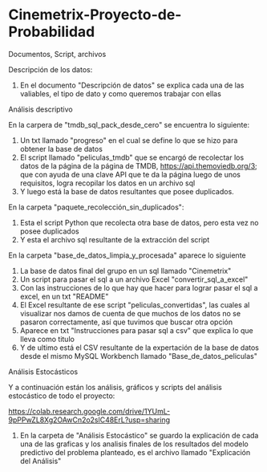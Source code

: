 # Cinemetrix-Proyecto-de-Probabilidad
Documentos, Script, archivos

Descripción de los datos:

1. En el documento "Descripción de datos" se explica cada una de las valiables, el tipo de dato y como queremos trabajar con ellas

Análisis descriptivo

En la carpera de "tmdb_sql_pack_desde_cero" se encuentra lo siguiente:
1. Un txt llamado "progreso" en el cual se define lo que se hizo para obtener la base de datos 
2. El script llamado "peliculas_tmdb" que se encargó de recolectar los datos de la página de la página de TMDB, https://api.themoviedb.org/3; que con ayuda de una clave API que te da la página luego de unos requisitos, logra recopilar los datos en un archivo sql
3. Y luego está la base de datos resultantes que posee duplicados.

En la carpeta "paquete_recolección_sin_duplicados":
1. Esta el script Python que recolecta otra base de datos, pero esta vez no posee duplicados
2. Y esta el archivo sql resultante de la extracción del script

En la carpeta "base_de_datos_limpia_y_procesada" aparece lo siguiente
1. La base de datos final del grupo en un sql llamado "Cinemetrix"
2. Un script para pasar el sql a un archivo Excel "convertir_sql_a_excel"
3. Con las instrucciones de lo que hay que hacer para lograr pasar el sql a excel, en un txt "README"
4. El Excel resultante de ese script "peliculas_convertidas", las cuales al visualizar nos damos de cuenta de que muchos de los datos no se pasaron correctamente, así que tuvimos que buscar otra opción 
5. Aparece en txt "Instrucciones para pasar sql a csv" que explica lo que lleva como titulo
6. Y de ultimo está el CSV resultante de la expertación de la base de datos desde el mismo MySQL Workbench llamado "Base_de_datos_peliculas"

Análisis Estocásticos

Y a continuación están los análisis, gráficos y scripts del análisis estocástico de todo el proyecto:

https://colab.research.google.com/drive/1YUmL-9pPPwZL8Xg2OAwCn2o2slC48ErL?usp=sharing
1. En la carpeta de "Análisis Estocástico" se guardo la explicación de cada una de las graficas y los analisis finales de los resultados del modelo predictivo del problema planteado, es el archivo llamado "Explicación del Análisis"
